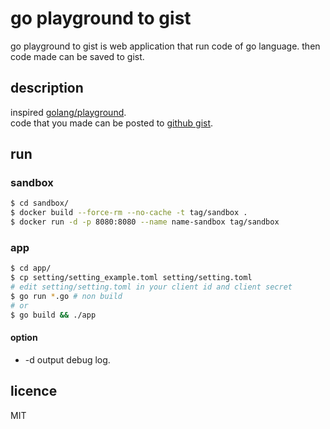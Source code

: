 # go playground to gist

go playground to gist is web application that run code of go language.
then code made can be saved to gist.

## description

inspired [golang/playground](https://github.com/golang/playground).  
code that you made can be posted to [github gist](https://gist.github.com).

## run

### sandbox

```bash
$ cd sandbox/
$ docker build --force-rm --no-cache -t tag/sandbox .
$ docker run -d -p 8080:8080 --name name-sandbox tag/sandbox
```

### app

```bash
$ cd app/
$ cp setting/setting_example.toml setting/setting.toml
# edit setting/setting.toml in your client id and client secret
$ go run *.go # non build
# or
$ go build && ./app
```

#### option

* -d output debug log.

## licence

MIT
